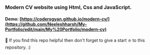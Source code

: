 ### Modern CV website using Html, Css and JavaScript.



#### Demo: [https://codersgyan.github.io/modern-cv/](https://github.com/Neeleshharsh/My-Portfolio/edit/main/My%20Portfolio/modern-cv)



🙏 If you find this repo helpful then don't forget to give a start ❇️  to this repository. :)
